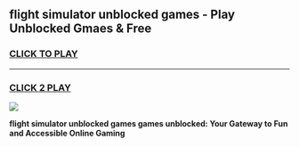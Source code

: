 
## flight simulator unblocked games - Play Unblocked Gmaes & Free
<h3>
<a href="https://news.freeplayer.one?title=flight_simulator_unblocked_games&ref=16F">CLICK TO PLAY</a></h3>
<hr>

<h3>
<a href="https://news.freeplayer.one?title=flight_simulator_unblocked_games&ref=16F">CLICK 2 PLAY</a>
  
</h3>

<a href="https://news.freeplayer.one?title=flight_simulator_unblocked_games&ref=16F/"><img src="https://clearcache.store/games.png"></a>


**flight simulator unblocked games games unblocked: Your Gateway to Fun and Accessible Online Gaming**
